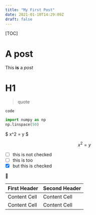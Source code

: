 ```yaml
---
title: "My First Post"
date: 2021-01-10T14:29:09Z
draft: false
---
```

[TOC]

# A post

This **is** a *post*

# H1

> quote

`code`

```python
import numpy as np
np.linspace(50)
```

$ x^2 = y $


$$ x^2 = y $$



- [ ] this is not checked
- [ ] this is too
- [x] but this is checked

:car:​


First Header  | Second Header
------------- | -------------
Content Cell  | Content Cell
Content Cell  | Content Cell